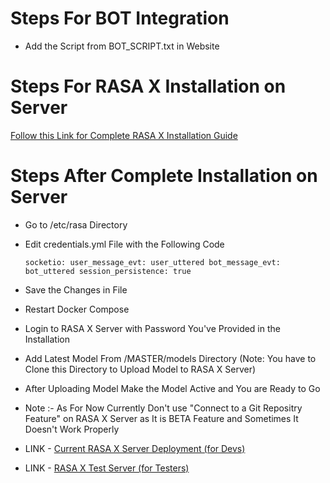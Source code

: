 # Steps For BOT Integration

- Add the Script from BOT_SCRIPT.txt in Website

# Steps For RASA X Installation on Server

[Follow this Link for Complete RASA X Installation Guide](https://rasa.com/docs/rasa-x/installation-and-setup/install/docker-compose)

# Steps After Complete Installation on Server

- Go to /etc/rasa Directory

- Edit credentials.yml File with the Following Code

  `socketio:
  user_message_evt: user_uttered
  bot_message_evt: bot_uttered
  session_persistence: true`

- Save the Changes in File

- Restart Docker Compose

- Login to RASA X Server with Password You've Provided in the Installation

- Add Latest Model From /MASTER/models Directory (Note: You have to Clone this Directory to Upload Model to RASA X Server)

- After Uploading Model Make the Model Active and You are Ready to Go

- Note :- As For Now Currently Don't use "Connect to a Git Repositry Feature" on RASA X Server as It is BETA Feature and Sometimes It Doesn't Work Properly

- LINK - [Current RASA X Server Deployment (for Devs)](http://51.158.96.209/login?username=me&password=12345678)
- LINK - [RASA X Test Server (for Testers)](http://51.158.96.209/guest/conversations/production/a262832a12c841ce8bd3ad07a919c122)